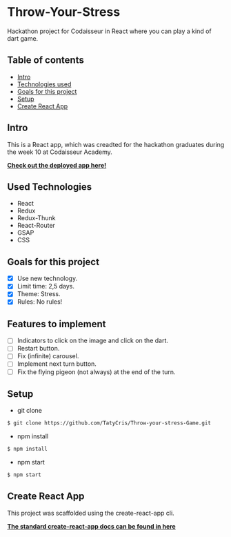# Throw-Your-Stress
Hackathon project for Codaisseur in React where you can play a kind of dart game.

## Table of contents
- [Intro](#Intro)
- [Technologies used](#Technologies-used)
- [Goals for this project](#Goals-for-this-project)
- [Setup](#Setup)
- [Create React App](#Create-React-App)

## Intro
This is a React app, which was creadted for the hackathon graduates during the week 10 at Codaisseur Academy.

**[Check out the deployed app here!](https://throwyourstress.netlify.com/)**

## Used Technologies
- React
- Redux
- Redux-Thunk
- React-Router
- GSAP
- CSS

## Goals for this project
- [x] Use new technology.
- [x] Limit time: 2,5 days.
- [x] Theme: Stress.
- [x] Rules: No rules!

## Features to implement 
- [ ] Indicators to click on the image and click on the dart.
- [ ] Restart button.
- [ ] Fix (infinite) carousel.
- [ ] Implement next turn button.
- [ ] Fix the flying pigeon (not always) at the end of the turn.

## Setup
- git clone
```bash
$ git clone https://github.com/TatyCris/Throw-your-stress-Game.git
```

- npm install
```bash
$ npm install
```

- npm start
```bash
$ npm start
```

## Create React App
This project was scaffolded using the create-react-app cli. 

**[The standard create-react-app docs can be found in here](https://github.com/facebook/create-react-app)**
